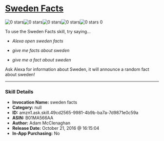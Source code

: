 # [Sweden Facts](http://alexa.amazon.com/#skills/amzn1.ask.skill.49cd2565-9981-4b9b-ba7a-7d9871e0c59a)
![0 stars](../../images/ic_star_border_black_18dp_1x.png)![0 stars](../../images/ic_star_border_black_18dp_1x.png)![0 stars](../../images/ic_star_border_black_18dp_1x.png)![0 stars](../../images/ic_star_border_black_18dp_1x.png)![0 stars](../../images/ic_star_border_black_18dp_1x.png) 0

To use the Sweden Facts skill, try saying...

* *Alexa open sweden facts*

* *give me facts about sweden*

* *give me a fact about sweden*

Ask Alexa for information about Sweden, it will announce a random fact about sweden!

***

### Skill Details

* **Invocation Name:** sweden facts
* **Category:** null
* **ID:** amzn1.ask.skill.49cd2565-9981-4b9b-ba7a-7d9871e0c59a
* **ASIN:** B01MA566AA
* **Author:** Adam McClenaghan
* **Release Date:** October 21, 2016 @ 16:15:04
* **In-App Purchasing:** No
